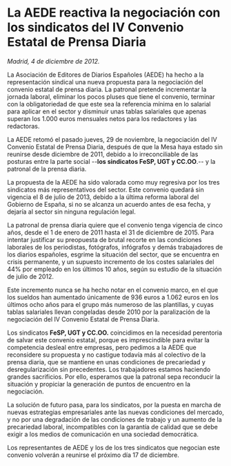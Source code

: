 # La AEDE reactiva la negociación con los sindicatos del IV Convenio Estatal de Prensa Diaria

*Madrid, 4 de diciembre de 2012.*

La Asociación de Editores de Diarios Españoles (AEDE) ha hecho a la representación sindical una nueva propuesta para la negociación del convenio estatal de prensa diaria. La patronal pretende incrementar la jornada laboral, eliminar los pocos pluses que tiene el convenio, terminar con la obligatoriedad de que este sea la referencia mínima en lo salarial para aplicar en el sector y disminuir unas tablas salariales que apenas superan los 1.000 euros mensuales netos para los redactores y las redactoras.

La AEDE retomó el pasado jueves, 29 de noviembre, la negociación del IV Convenio Estatal de Prensa Diaria, después de que la Mesa haya estado sin reunirse desde diciembre de 2011, debido a lo irreconciliable de las posturas entre la parte social --**los sindicatos FeSP, UGT y CC.OO**.-- y la patronal de la prensa diaria.

La propuesta de la AEDE ha sido valorada como muy regresiva por los tres sindicatos más representativos del sector. Este convenio quedará sin vigencia el 8 de julio de 2013, debido a la última reforma laboral del Gobierno de España, si no se alcanza un acuerdo antes de esa fecha, y dejaría al sector sin ninguna regulación legal.

La patronal de prensa diaria quiere que el convenio tenga vigencia de cinco años, desde el 1 de enero de 2011 hasta el 31 de diciembre de 2015. Para intentar justificar su preopuesta de brutal recorte en las condiciones laborales de los periodistas, fotógrafos, infógrafos y demás trabajadores de los diarios españoles, esgrime la situación del sector, que se encuentra en crisis permanente, y un supuesto incremento de los costes salariales del 44% por empleado en los últimos 10 años, según su estudio de la situación de julio de 2012.

Este incremento nunca se ha hecho notar en el convenio marco, en el que los sueldos han aumentado únicamente de 936 euros a 1.062 euros en los últimos ocho años para el grupo más numeroso de las plantillas, y cuyas tablas salariales llevan congeladas desde 2010 por la paralización de la negociación del IV Convenio Estatal de Prensa Diaria.

Los sindicatos **FeSP, UGT y CC.OO.** coincidimos en la necesidad perentoria de salvar este convenio estatal, porque es imprescindible para evitar la competencia desleal entre empresas, pero pedimos a la AEDE que reconsidere su propuesta y no castigue todavía más al colectivo de la prensa diaria, que se mantiene en unas condiciones de precariedad y desregularización sin precedentes. Los trabajadores estamos haciendo grandes sacrificios. Por ello, esperamos que la patronal sepa reconducir la situación y propiciar la generación de puntos de encuentro en la negociación.

La solución de futuro pasa, para los sindicatos, por la puesta en marcha de nuevas estrategias empresariales ante las nuevas condiciones del mercado, y no por una degradación de las condiciones de trabajo y un aumento de la precariedad laboral, incompatibles con la garantía de calidad que se debe exigir a los medios de comunicación en una sociedad democrática.

Los representantes de AEDE y los de los tres sindicatos que negocian este convenio volverán a reunirse el próximo día 17 de diciembre.
